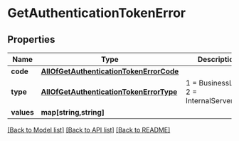 # GetAuthenticationTokenError

## Properties
Name | Type | Description | Notes
------------ | ------------- | ------------- | -------------
**code** | [**AllOfGetAuthenticationTokenErrorCode**](AllOfGetAuthenticationTokenErrorCode.md) |  | [optional] 
**type** | [**AllOfGetAuthenticationTokenErrorType**](AllOfGetAuthenticationTokenErrorType.md) | 1 &#x3D; BusinessLogic  2 &#x3D; InternalServerError | [optional] 
**values** | **map[string,string]** |  | [optional] 

[[Back to Model list]](../../README.md#documentation-for-models) [[Back to API list]](../../README.md#documentation-for-api-endpoints) [[Back to README]](../../README.md)

